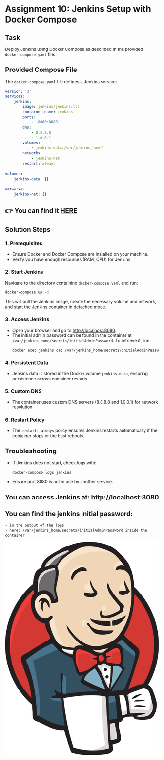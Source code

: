 # Assignment 10: Jenkins Setup with Docker Compose

## Task
Deploy Jenkins using Docker Compose as described in the provided `docker-compose.yaml` file.

## Provided Compose File
The `docker-compose.yaml` file defines a Jenkins service:

```yaml
version: '3'
services:
	jenkins:
		image: jenkins/jenkins:lts
		container_name: jenkins
		ports:
			- '8080:8080'
		dns:
			- 8.8.8.8
			- 1.0.0.1
		volumes:
			- jenkins-data:/var/jenkins_home/
		networks:
			- jenkins-net
		restart: always

volumes:
	jenkins-data: {}

networks:
	jenkins-net: {}
```
##  👉 You can find it [HERE](working-area/docker-compose.yaml)
## Solution Steps

### 1. Prerequisites
- Ensure Docker and Docker Compose are installed on your machine.
- Verify you have enough resources (RAM, CPU) for Jenkins.

### 2. Start Jenkins
Navigate to the directory containing `docker-compose.yaml` and run:

```bash
docker-compose up -d
```

This will pull the Jenkins image, create the necessary volume and network, and start the Jenkins container in detached mode.

### 3. Access Jenkins
- Open your browser and go to [http://localhost:8080](http://localhost:8080).
- The initial admin password can be found in the container at `/var/jenkins_home/secrets/initialAdminPassword`.
	To retrieve it, run:
	```bash
	docker exec jenkins cat /var/jenkins_home/secrets/initialAdminPassword
	```

### 4. Persistent Data
- Jenkins data is stored in the Docker volume `jenkins-data`, ensuring persistence across container restarts.

### 5. Custom DNS
- The container uses custom DNS servers (8.8.8.8 and 1.0.0.1) for network resolution.

### 6. Restart Policy
- The `restart: always` policy ensures Jenkins restarts automatically if the container stops or the host reboots.

## Troubleshooting
- If Jenkins does not start, check logs with:
	```bash
	docker-compose logs jenkins
	```
- Ensure port 8080 is not in use by another service.

## You can access Jenkins at: http://localhost:8080
## You can find the jenkins initial password:
    - in the output of the logs
    - here: /var/jenkins_home/secrets/initialAdminPassword inside the container

![](Jenkins.svg)